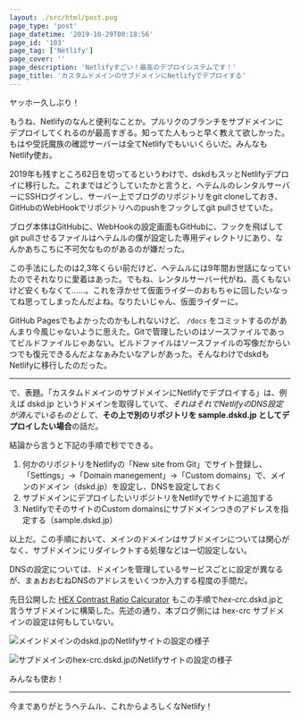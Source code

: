 ```yaml
---
layout: ./src/html/post.pug
page_type: 'post'
page_datetime: '2019-10-29T00:18:56'
page_id: '103'
page_tag: ['Netlify']
page_cover: ''
page_description: 'Netlifyすごい！最高のデプロイシステムです！'
page_title: 'カスタムドメインのサブドメインにNetlifyでデプロイする'
---
```


ヤッホー久しぶり！

もうね、Netlifyのなんと便利なことか。プルリクのブランチをサブドメインにデプロイしてくれるのが最高すぎる。知ってた人もっと早く教えて欲しかった。もはや受託魔族の確認サーバーは全てNetlifyでもいいくらいだ。みんなもNetlify使お。

2019年も残すところ62日を切ってるというわけで、dskdもスッとNetlifyデプロイに移行した。これまではどうしていたかと言うと、ヘテムルのレンタルサーバーにSSHログインし、サーバー上でブログのリポジトリをgit cloneしておき、GitHubのWebHookでリポジトリへのpushをフックしてgit pullさせていた。

ブログ本体はGitHubに、WebHookの設定画面もGitHubに、フックを飛ばしてgit pullさせるファイルはヘテムルの僕が設定した専用ディレクトリにあり、なんかあちこちに不可欠なものがあるのが嫌だった。

この手法にしたのは2,3年くらい前だけど、ヘテムルには9年間お世話になっていたのでそれなりに愛着はあった。でもね、レンタルサーバー代がね、高くもないけど安くもなくて……。これを浮かせて仮面ライダーのおもちゃに回したいなってね思ってしまったんだよね。なりたいじゃん、仮面ライダーに。

GitHub Pagesでもよかったのかもしれないけど、 `/docs` をコミットするのがあんまり今風じゃないように思えた。Gitで管理したいのはソースファイルであってビルドファイルじゃあない。ビルドファイルはソースファイルの写像だからいつでも復元できるんだよなぁみたいなアレがあった。そんなわけでdskdもNetlifyに移行したのだった。

----

で、表題。「カスタムドメインのサブドメインにNetlifyでデプロイする」は、例えば dskd.jp というドメインを取得していて、<em>それはそれでNetlifyのDNS設定が済んでいるものとして</em>、<strong>その上で別のリポジトリを sample.dskd.jp としてデプロイしたい場合</strong>の話だ。

結論から言うと下記の手順で秒でできる。

1. 何かのリポジトリをNetlifyの「New site from Git」でサイト登録し、「Settings」→「Domain manegement」→「Custom domains」で、メインのドメイン（dskd.jp）を設定し、DNSを設定しておく
2. サブドメインにデプロイしたいリポジトリをNetlifyでサイトに追加する
3. NetlifyでそのサイトのCustom domainsにサブドメインつきのアドレスを指定する（sample.dskd.jp）

以上だ。この手順において、メインのドメインはサブドメインについては関心がなく、サブドメインにリダイレクトする処理などは一切設定しない。

DNSの設定については、ドメインを管理しているサービスごとに設定が異なるが、まぁおおむねDNSのアドレスをいくつか入力する程度の手間だ。

先日公開した [HEX Contrast Ratio Calcurator](https://hex-crc.dskd.jp) もこの手順で<em>hex-crc</em>.dskd.jpと言うサブドメインに構築した。先述の通り、本ブログ側には hex-crc サブドメインの設定は何もしていない。

![メインドメインのdskd.jpのNetlifyサイトの設定の様子](/img/netlify-subdomain/dskd.png)

![サブドメインのhex-crc.dskd.jpのNetlifyサイトの設定の様子](/img/netlify-subdomain/hex-crc.png)

みんなも使お！

----

今までありがとうヘテムル、これからよろしくなNetlify！